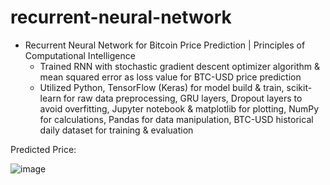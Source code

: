 # recurrent-neural-network

* Recurrent Neural Network for Bitcoin Price Prediction | Principles of Computational Intelligence
  * Trained RNN with stochastic gradient descent optimizer algorithm & mean squared error as loss value for BTC-USD price prediction
  * Utilized Python, TensorFlow (Keras) for model build & train, scikit-learn for raw data preprocessing, GRU layers, Dropout layers to avoid overfitting, Jupyter notebook & matplotlib for plotting, NumPy for calculations, Pandas for data manipulation, BTC-USD historical daily dataset for training & evaluation

Predicted Price:

![image](https://github.com/amirbelbasi/recurrent-neural-network/assets/58425120/0c5e4826-7d0c-4fac-b623-ef5b86efb476)

